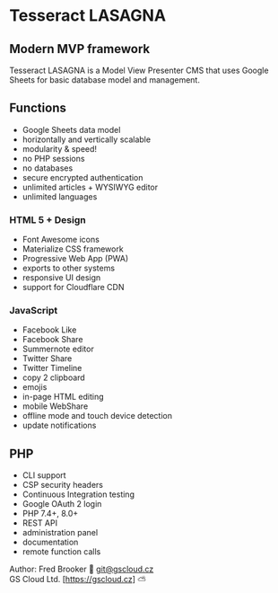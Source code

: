# Tesseract LASAGNA

## Modern MVP framework

Tesseract LASAGNA is a Model View Presenter CMS that uses Google Sheets for basic database model and management.

## Functions

* Google Sheets data model
* horizontally and vertically scalable
* modularity & speed!
* no PHP sessions
* no databases
* secure encrypted authentication
* unlimited articles + WYSIWYG editor
* unlimited languages

### HTML 5 + Design

* Font Awesome icons
* Materialize CSS framework
* Progressive Web App (PWA)
* exports to other systems
* responsive UI design
* support for Cloudflare CDN

### JavaScript

* Facebook Like
* Facebook Share
* Summernote editor
* Twitter Share
* Twitter Timeline
* copy 2 clipboard
* emojis
* in-page HTML editing
* mobile WebShare
* offline mode and touch device detection
* update notifications

## PHP

* CLI support
* CSP security headers
* Continuous Integration testing
* Google OAuth 2 login
* PHP 7.4+, 8.0+
* REST API
* administration panel
* documentation
* remote function calls

Author: Fred Brooker 💌 <git@gscloud.cz>  
GS Cloud Ltd. [https://gscloud.cz] ⛅️
